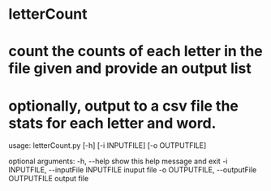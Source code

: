 # letterCount

# count the counts of each letter in the file given and provide an output list
# optionally, output to a csv file the stats for each letter and word.

usage: letterCount.py [-h] [-i INPUTFILE] [-o OUTPUTFILE]

optional arguments:
  -h, --help            show this help message and exit
  -i INPUTFILE, --inputFile INPUTFILE
                        inuput file
  -o OUTPUTFILE, --outputFile OUTPUTFILE
                        output file
